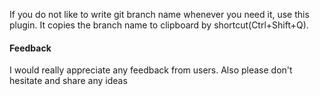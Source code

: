 If you do not like to write git branch name whenever you need it, use this plugin. It copies the branch name to clipboard by shortcut(Ctrl+Shift+Q).

#### Feedback
I would really appreciate any feedback from users. Also please don't hesitate and share any ideas